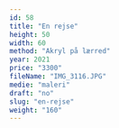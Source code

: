 ```yaml
---
id: 58
title: "En rejse"
height: 50
width: 60
method: "Akryl på lærred"
year: 2021
price: "3300"
fileName: "IMG_3116.JPG"
medie: "maleri"
draft: "no"
slug: "en-rejse"
weight: "160"
---
```

